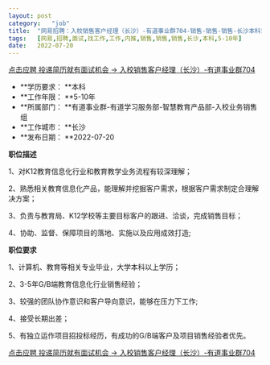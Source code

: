 ```yaml
---
layout:	post
category:	"job"
title:	"网易招聘：入校销售客户经理（长沙）-有道事业群704-销售-销售-销售-长沙本科5-10年"
tags:	[网易,招聘,面试,找工作,工作,内推,销售,销售,销售,长沙,本科,5-10年]
date:	2022-07-20
---
```


[点击应聘 投递简历就有面试机会 ->  入校销售客户经理（长沙）-有道事业群704](http://mobile.bole.netease.com/bole/boleDetail?id=41676&employeeId=346f03c3cda5f04c&key=all)



- **学历要求： **本科
- **工作年限： **5-10年
- **所属部门： **有道事业群-有道学习服务部-智慧教育产品部-入校业务销售组
- **工作城市： **长沙
- **发布日期： **2022-07-20



**职位描述**

1、对K12教育信息化行业和教育教学业务流程有较深理解；

2、熟悉相关教育信息化产品，能理解并挖掘客户需求，根据客户需求制定合理解决方案；

3、负责与教育局、K12学校等主要目标客户的跟进、洽谈，完成销售目标；

4、协助、监督、保障项目的落地、实施以及应用成效打造;



**职位要求**

1、计算机、教育等相关专业毕业，大学本科以上学历；

2、3-5年G/B端教育信息化行业销售经验；

3、较强的团队协作意识和客户导向意识，能够在压力下工作;

4、接受长期出差；

5、有独立运作项目招投标经历，有成功的G/B端客户及项目销售经验者优先。



[点击应聘 投递简历就有面试机会 ->  入校销售客户经理（长沙）-有道事业群704](http://mobile.bole.netease.com/bole/boleDetail?id=41676&employeeId=346f03c3cda5f04c&key=all)